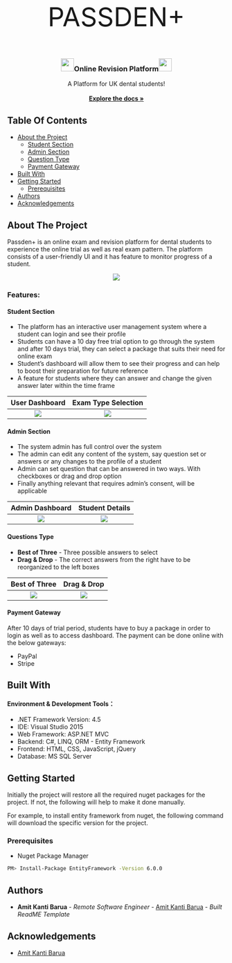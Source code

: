 <p style="text-align:center; font-size:60px;">
    PASSDEN+
</p>

 <h3 align="center">
   <img src="https://i.ibb.co/1JR5W1H/Pngtree-tick-vector-icon-4015270.png" height="30" width="30" />Online Revision Platform<img src="https://i.ibb.co/1JR5W1H/Pngtree-tick-vector-icon-4015270.png" height="30" width="30" />
 </h3>
  
  <p align="center">
    A Platform for UK dental students!
    <br/>
    <br/>
    <a href="https://github.com/tilamit/Online-Examination-System"><strong>Explore the docs »</strong></a>
    <br/>
  </p>


## Table Of Contents

* [About the Project](#about-the-project)
   * [Student Section](#student-section)
   * [Admin Section](#admin-section)
   * [Question Type](#question-type)
   * [Payment Gateway](#payment-gateway)
* [Built With](#built-with)
* [Getting Started](#getting-started)
  * [Prerequisites](#prerequisites)
* [Authors](#authors)
* [Acknowledgements](#acknowledgements)

## About The Project

Passden+ is an online exam and revision platform for dental students to experience the online trial as well as real exam pattern. The platform consists of a user-friendly UI and it has feature to monitor progress of a student. 
   
<div style="text-align:center">
    <img src="https://i.ibb.co/QN0nJ1j/passdent.png" />
</div>

### Features: 

#### Student Section

* The platform has an interactive user management system where a student can login and see their profile
* Students can have a 10 day free trial option to go through the system and after 10 days trial, they can select a package that suits their need for online exam
* Student’s dashboard will allow them to see their progress and can help to boost their preparation for future reference
* A feature for students where they can answer and change the given answer later within the time frame

User Dashboard             |  Exam Type Selection
:-------------------------:|:-------------------------:
![](https://i.ibb.co/T4D6MNv/Screenshot-2024-01-09-212500.png)  |  ![](https://i.ibb.co/P1fQn6c/Screenshot-2024-01-09-212705.png)

#### Admin Section

* The system admin has full control over the system
* The admin can edit any content of the system, say question set or answers or any changes to the profile of a student
* Admin can set question that can be answered in two ways. With checkboxes or drag and drop option
* Finally anything relevant that requires admin’s consent, will be applicable

Admin Dashboard             |  Student Details
:-------------------------:|:-------------------------:
![](https://i.ibb.co/SKcGXTG/screencapture-localhost-51888-Dashboard-2024-01-07-16-14-16.png)  |  ![](https://i.ibb.co/Kjr1nK7/screencapture-localhost-51888-Dashboard-2024-01-07-16-14-26.png)

#### Questions Type

* **Best of Three** - Three possible answers to select
* **Drag & Drop** - The correct answers from the right have to be reorganized to the left boxes  

Best of Three             |  Drag & Drop
:-------------------------:|:-------------------------:
![](https://i.ibb.co/zN5CFZs/Screenshot-2024-01-07-200301.png)  |  ![](https://i.ibb.co/4VFH6t2/Screenshot-2024-01-07-200246.png)

#### Payment Gateway

After 10 days of trial period, students have to buy a package in order to login as well as to access dashboard. The payment can be done online with the below gateways:  

* PayPal
* Stripe

## Built With

#### Environment & Development Tools：

* .NET Framework Version: 4.5
* IDE: Visual Studio 2015
* Web Framework: ASP.NET MVC
* Backend: C#, LINQ, ORM - Entity Framework 
* Frontend: HTML, CSS, JavaScript, jQuery
* Database: MS SQL Server

## Getting Started

Initially the project will restore all the required nuget packages for the project. If not, the following will help to make it done manually. 

For example, to install entity framework from nuget, the following command will download the specific version for the project.

### Prerequisites

* Nuget Package Manager

```sh
PM> Install-Package EntityFramework -Version 6.0.0
```

## Authors

* **Amit Kanti Barua** - *Remote Software Engineer* - [Amit Kanti Barua](https://github.com/tilamit) - *Built ReadME Template*

## Acknowledgements

* [Amit Kanti Barua](https://github.com/tilamit)
